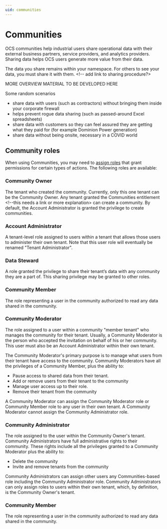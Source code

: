 ```yaml
---
uid: communities
---
```


# Communities

OCS communities help industrial users share operational data with their external business partners, service providers, and analytics providers. Sharing data helps OCS users generate more value from their data.

The data you share remains within your namespace. For others to see your data, you must share it with them. <!-- add link to sharing procedure?>

MORE OVERVIEW MATERIAL TO BE DEVELOPED HERE

Some random scenarios

- share data with users (such as contractors) without bringing them inside your corporate firewall
- helps prevent rogue data sharing (such as passed-around Excel spreadsheets)
- share data with customers so they can feel assured they are getting what they paid for (for example Dominion Power generation)
- share data without being onsite, necessary in a COVID world

## Community roles

When using Communities, you may need to [assign roles](xref:managecommunityusers#assign-user-roles) that grant permissions for certain types of actions. The following roles are available:

### Community Owner

The tenant who created the community. Currently, only this one tenant can be the Community Owner. Any tenant granted the Communities entitlement <!--this needs a link or more explanation> can create a community. By default, the Account Administrator is granted the privilege to create communities.

### Account Administrator

A tenant-level role assigned to users within a tenant that allows those users to administer their own tenant. Note that this user role will eventually be renamed "Tenant Administrator".

### Data Steward

A role granted the privilege to share their tenant’s data with any community they are a part of. This sharing privilege may be granted to other roles. 

### Community Member

The role representing a user in the community authorized to read any data shared in the community. 

### Community Moderator

The role assigned to a user within a community "member tenant" who manages the community for their tenant. Usually, a Community Moderator is the person who accepted the invitation on behalf of his or her community. This user must also be an Account Administrator within their own tenant. 

The Community Moderator's primary purpose is to manage what users from their tenant have access to the community. Community Moderators have all the privileges of a Community Member, plus the ability to:  

- Pause access to shared data from their tenant.
- Add or remove users from their tenant to the community
- Manage user access up to their role.
- Remove their tenant from the community

A Community Moderator can assign the Community Moderator role or Community Member role to any user in their own tenant. A Community Moderator cannot assign the Community Administrator role.

### Community Administrator

The role assigned to the user within the Community Owner's tenant. Community Administrators have full administrative rights to their community. These rights include all the privileges granted to a Community Moderator plus the ability to:

- Delete the community
- Invite and remove tenants from the community

Community Administrators can assign other users any Communities-based role including the Community Administrator role. Community Administrators can only assign roles to users within their own tenant, which, by definition, is the Community Owner's tenant.

### Community Member

The role representing a user in the community authorized to read any data shared in the community.  




